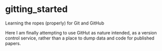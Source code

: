 # gitting_started
Learning the ropes (properly) for Git and GitHub

Here I am finally attempting to use GitHut as nature intended, as a version control service, rather than a place to dump data and code for published papers.
